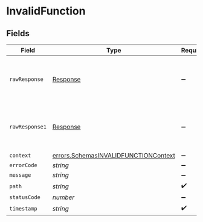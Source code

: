 # InvalidFunction


## Fields

| Field                                                                                               | Type                                                                                                | Required                                                                                            | Description                                                                                         |
| --------------------------------------------------------------------------------------------------- | --------------------------------------------------------------------------------------------------- | --------------------------------------------------------------------------------------------------- | --------------------------------------------------------------------------------------------------- |
| `rawResponse`                                                                                       | [Response](https://developer.mozilla.org/en-US/docs/Web/API/Response)                               | :heavy_minus_sign:                                                                                  | Raw HTTP response; suitable for custom response parsing                                             |
| `rawResponse1`                                                                                      | [Response](https://developer.mozilla.org/en-US/docs/Web/API/Response)                               | :heavy_minus_sign:                                                                                  | Raw HTTP response; suitable for custom response parsing                                             |
| `context`                                                                                           | [errors.SchemasINVALIDFUNCTIONContext](../../../sdk/models/errors/schemasinvalidfunctioncontext.md) | :heavy_minus_sign:                                                                                  | N/A                                                                                                 |
| `errorCode`                                                                                         | *string*                                                                                            | :heavy_minus_sign:                                                                                  | N/A                                                                                                 |
| `message`                                                                                           | *string*                                                                                            | :heavy_minus_sign:                                                                                  | N/A                                                                                                 |
| `path`                                                                                              | *string*                                                                                            | :heavy_check_mark:                                                                                  | N/A                                                                                                 |
| `statusCode`                                                                                        | *number*                                                                                            | :heavy_minus_sign:                                                                                  | N/A                                                                                                 |
| `timestamp`                                                                                         | *string*                                                                                            | :heavy_check_mark:                                                                                  | N/A                                                                                                 |